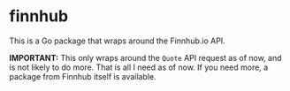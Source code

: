 # finnhub

This is a Go package that wraps around the Finnhub.io API.

**IMPORTANT:** This only wraps around the `Quote` API
request as of now, and is not likely to do more. That is all
I need as of now. If you need more, a package from Finnhub
itself is available.
